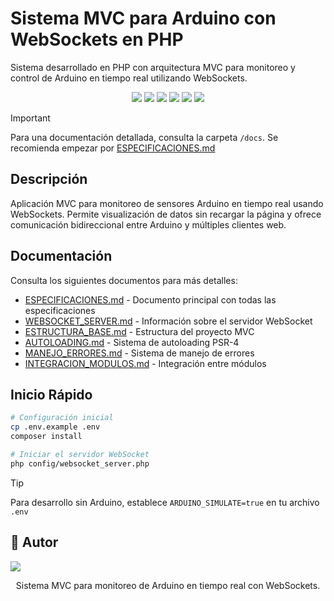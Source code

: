 # Sistema MVC para Arduino con WebSockets en PHP

Sistema desarrollado en PHP con arquitectura MVC para monitoreo y control de Arduino en tiempo real utilizando WebSockets.

<div align="center">
  <img src="https://img.shields.io/badge/-PHP-000000?style=for-the-badge&logo=php&labelColor=282c34"/>
  <img src="https://img.shields.io/badge/-PostgreSQL-000000?style=for-the-badge&logo=postgresql&labelColor=282c34"/>
  <img src="https://img.shields.io/badge/-XAMPP-000000?style=for-the-badge&logo=xampp&labelColor=282c34"/>
  <img src="https://img.shields.io/badge/-Composer-000000?style=for-the-badge&logo=composer&labelColor=282c34"/>
  <img src="https://img.shields.io/badge/-WebSockets-000000?style=for-the-badge&logo=socket.io&labelColor=282c34"/>
  <img src="https://img.shields.io/badge/-Arduino-000000?style=for-the-badge&logo=arduino&labelColor=282c34"/>
</div>

> [!IMPORTANT]
> Para una documentación detallada, consulta la carpeta `/docs`. Se recomienda empezar por [ESPECIFICACIONES.md](/docs/ESPECIFICACIONES.md)

## Descripción

Aplicación MVC para monitoreo de sensores Arduino en tiempo real usando WebSockets. Permite visualización de datos sin recargar la página y ofrece comunicación bidireccional entre Arduino y múltiples clientes web.

## Documentación

Consulta los siguientes documentos para más detalles:

- [ESPECIFICACIONES.md](/docs/ESPECIFICACIONES.md) - Documento principal con todas las especificaciones
- [WEBSOCKET_SERVER.md](/docs/WEBSOCKET_SERVER.md) - Información sobre el servidor WebSocket
- [ESTRUCTURA_BASE.md](/docs/ESTRUCTURA_BASE.md) - Estructura del proyecto MVC
- [AUTOLOADING.md](/docs/AUTOLOADING.md) - Sistema de autoloading PSR-4
- [MANEJO_ERRORES.md](/docs/MANEJO_ERRORES.md) - Sistema de manejo de errores
- [INTEGRACION_MODULOS.md](/docs/INTEGRACION_MODULOS.md) - Integración entre módulos

## Inicio Rápido

```bash
# Configuración inicial
cp .env.example .env
composer install

# Iniciar el servidor WebSocket
php config/websocket_server.php
```

> [!TIP]
> Para desarrollo sin Arduino, establece `ARDUINO_SIMULATE=true` en tu archivo `.env`

## 🥷 Autor

<a href="https://github.com/hk4u-dxv">
  <img src="https://img.shields.io/badge/-hk4u--dxv-000000?style=for-the-badge&logo=github&labelColor=282c34"/>
</a>

<div align="center">
  <p>Sistema MVC para monitoreo de Arduino en tiempo real con WebSockets.</p>
</div>
